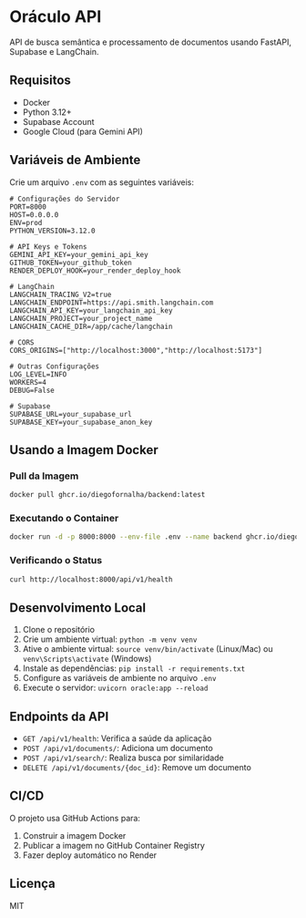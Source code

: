 # Oráculo API

API de busca semântica e processamento de documentos usando FastAPI, Supabase e LangChain.

## Requisitos

- Docker
- Python 3.12+
- Supabase Account
- Google Cloud (para Gemini API)

## Variáveis de Ambiente

Crie um arquivo `.env` com as seguintes variáveis:

```env
# Configurações do Servidor
PORT=8000
HOST=0.0.0.0
ENV=prod
PYTHON_VERSION=3.12.0

# API Keys e Tokens
GEMINI_API_KEY=your_gemini_api_key
GITHUB_TOKEN=your_github_token
RENDER_DEPLOY_HOOK=your_render_deploy_hook

# LangChain
LANGCHAIN_TRACING_V2=true
LANGCHAIN_ENDPOINT=https://api.smith.langchain.com
LANGCHAIN_API_KEY=your_langchain_api_key
LANGCHAIN_PROJECT=your_project_name
LANGCHAIN_CACHE_DIR=/app/cache/langchain

# CORS
CORS_ORIGINS=["http://localhost:3000","http://localhost:5173"]

# Outras Configurações
LOG_LEVEL=INFO
WORKERS=4
DEBUG=False

# Supabase
SUPABASE_URL=your_supabase_url
SUPABASE_KEY=your_supabase_anon_key
```

## Usando a Imagem Docker

### Pull da Imagem

```bash
docker pull ghcr.io/diegofornalha/backend:latest
```

### Executando o Container

```bash
docker run -d -p 8000:8000 --env-file .env --name backend ghcr.io/diegofornalha/backend:latest
```

### Verificando o Status

```bash
curl http://localhost:8000/api/v1/health
```

## Desenvolvimento Local

1. Clone o repositório
2. Crie um ambiente virtual: `python -m venv venv`
3. Ative o ambiente virtual: `source venv/bin/activate` (Linux/Mac) ou `venv\Scripts\activate` (Windows)
4. Instale as dependências: `pip install -r requirements.txt`
5. Configure as variáveis de ambiente no arquivo `.env`
6. Execute o servidor: `uvicorn oracle:app --reload`

## Endpoints da API

- `GET /api/v1/health`: Verifica a saúde da aplicação
- `POST /api/v1/documents/`: Adiciona um documento
- `POST /api/v1/search/`: Realiza busca por similaridade
- `DELETE /api/v1/documents/{doc_id}`: Remove um documento

## CI/CD

O projeto usa GitHub Actions para:

1. Construir a imagem Docker
2. Publicar a imagem no GitHub Container Registry
3. Fazer deploy automático no Render

## Licença

MIT
